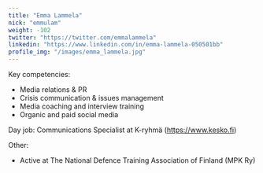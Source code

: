 ```yaml
---
title: "Emma Lammela"
nick: "emmulam"
weight: -102
twitter: "https://twitter.com/emmalammela"
linkedin: "https://www.linkedin.com/in/emma-lammela-050501bb"
profile_img: "/images/emma_lammela.jpg"
---
```


Key competencies:
* Media relations & PR
* Crisis communication & issues management
* Media coaching and interview training
* Organic and paid social media

Day job: Communications Specialist at K-ryhmä (https://www.kesko.fi) 

Other:
* Active at The National Defence Training Association of Finland (MPK Ry)
